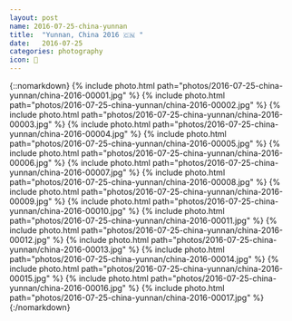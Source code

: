 ```yaml
---
layout: post
name: 2016-07-25-china-yunnan
title:  "Yunnan, China 2016 🇨🇳 "
date:   2016-07-25
categories: photography
icon: 📸
---
```


{::nomarkdown}
{% include photo.html path="photos/2016-07-25-china-yunnan/china-2016-00001.jpg" %}
{% include photo.html path="photos/2016-07-25-china-yunnan/china-2016-00002.jpg" %}
{% include photo.html path="photos/2016-07-25-china-yunnan/china-2016-00003.jpg" %}
{% include photo.html path="photos/2016-07-25-china-yunnan/china-2016-00004.jpg" %}
{% include photo.html path="photos/2016-07-25-china-yunnan/china-2016-00005.jpg" %}
{% include photo.html path="photos/2016-07-25-china-yunnan/china-2016-00006.jpg" %}
{% include photo.html path="photos/2016-07-25-china-yunnan/china-2016-00007.jpg" %}
{% include photo.html path="photos/2016-07-25-china-yunnan/china-2016-00008.jpg" %}
{% include photo.html path="photos/2016-07-25-china-yunnan/china-2016-00009.jpg" %}
{% include photo.html path="photos/2016-07-25-china-yunnan/china-2016-00010.jpg" %}
{% include photo.html path="photos/2016-07-25-china-yunnan/china-2016-00011.jpg" %}
{% include photo.html path="photos/2016-07-25-china-yunnan/china-2016-00012.jpg" %}
{% include photo.html path="photos/2016-07-25-china-yunnan/china-2016-00013.jpg" %}
{% include photo.html path="photos/2016-07-25-china-yunnan/china-2016-00014.jpg" %}
{% include photo.html path="photos/2016-07-25-china-yunnan/china-2016-00015.jpg" %}
{% include photo.html path="photos/2016-07-25-china-yunnan/china-2016-00016.jpg" %}
{% include photo.html path="photos/2016-07-25-china-yunnan/china-2016-00017.jpg" %}
{:/nomarkdown}
